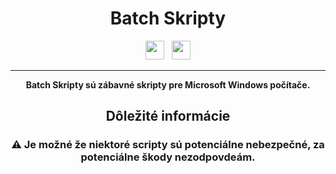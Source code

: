 <div align="center"><h1>Batch Skripty</h1>
 <img src="https://forthebadge.com/images/badges/not-a-bug-a-feature.svg" height="30"> &nbsp;
  <img src="https://forthebadge.com/images/badges/you-didnt-ask-for-this.svg" height="30">
</dev>

---

**Batch Skripty sú zábavné skripty pre Microsoft Windows počítače.**

## Dôležité informácie

<h3>⚠️ Je možné že niektoré scripty sú potenciálne nebezpečné, za potenciálne škody nezodpovdeám.</h3>
